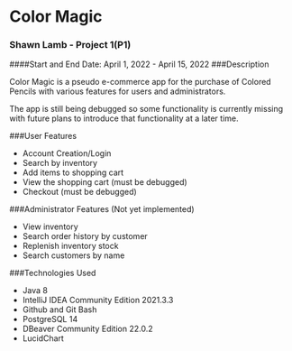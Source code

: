 # Color Magic
### Shawn Lamb - Project 1(P1)

####Start and End Date: April 1, 2022 - April 15, 2022
###Description

Color Magic is a pseudo e-commerce app for the purchase of Colored
Pencils with various features for users and administrators.

The app is still being debugged so some functionality is currently missing with future plans to introduce that functionality at a later time.

###User Features

* Account Creation/Login
* Search by inventory
* Add items to shopping cart
* View the shopping cart (must be debugged)
* Checkout (must be debugged)

###Administrator Features (Not yet implemented)
* View inventory
* Search order history by customer
* Replenish inventory stock
* Search customers by name

###Technologies Used
* Java 8
* IntelliJ IDEA Community Edition 2021.3.3
* Github and Git Bash
* PostgreSQL 14
* DBeaver Community Edition 22.0.2
* LucidChart
